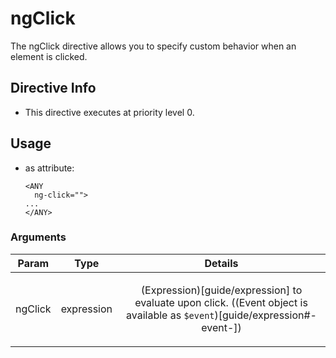 



# ngClick








The ngClick directive allows you to specify custom behavior when
an element is clicked.








## Directive Info


* This directive executes at priority level 0.


## Usage



* as attribute:
    ```
    <ANY
      ng-click="">
    ...
    </ANY>
    ```




### Arguments

| Param | Type | Details |
| :--: | :--: | :--: |
| ngClick | expression | <p>(Expression)[guide/expression] to evaluate upon click. ((Event object is available as <code>$event</code>)[guide/expression#-event-])</p>  |




